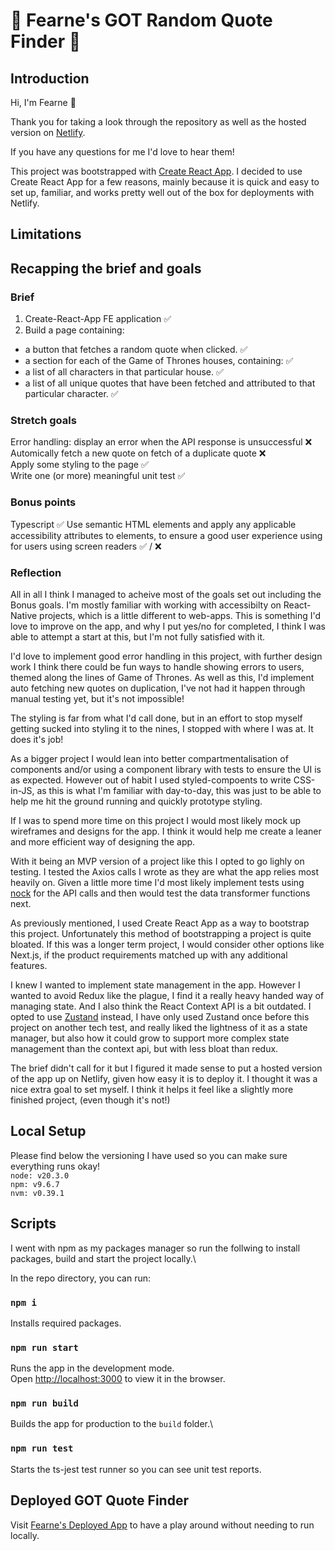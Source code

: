 # 🌿 Fearne's GOT Random Quote Finder 💬

## Introduction
Hi, I'm Fearne 👋 

Thank you for taking a look through the repository as well as the hosted version on [Netlify](https://fy-got-test.netlify.app/).

If you have any questions for me I'd love to hear them!

This project was bootstrapped with [Create React App](https://github.com/facebook/create-react-app). I decided to use Create React App for a few reasons, mainly because it is quick and easy to set up, familiar, and works pretty well out of the box for deployments with Netlify.

## Limitations 


## Recapping the brief and goals
### Brief
1. Create-React-App FE application ✅
2. Build a page containing:
 - a button that fetches a random quote when clicked. ✅
 - a section for each of the Game of Thrones houses, containing: ✅
 - a list of all characters in that particular house. ✅
 - a list of all unique quotes that have been fetched and attributed to that particular character. ✅

### Stretch goals
Error handling: display an error when the API response is unsuccessful ❌\
Automically fetch a new quote on fetch of a duplicate quote ❌\
Apply some styling to the page ✅\
Write one (or more) meaningful unit test ✅

### Bonus points
Typescript ✅
Use semantic HTML elements and apply any applicable accessibility attributes to elements, to ensure a good user experience using for users using screen readers ✅ / ❌

### Reflection
All in all I think I managed to acheive most of the goals set out including the Bonus goals.
I'm mostly familiar with working with accessibilty on React-Native projects, which is a little different to web-apps. This is something I'd love to improve on the app, and why I put yes/no for completed, I think I was able to attempt a start at this, but I'm not fully satisfied with it.

I'd love to implement good error handling in this project, with further design work I think there could be fun ways to handle showing errors to users, themed along the lines of Game of Thrones. As well as this, I'd implement auto fetching new quotes on duplication, I've not had it happen through manual testing yet, but it's not impossible!

The styling is far from what I'd call done, but in an effort to stop myself getting sucked into styling it to the nines, I stopped with where I was at. It does it's job!

As a bigger project I would lean into better compartmentalisation of components and/or using a component library with tests to ensure the UI is as expected. However out of habit I used styled-compoents to write CSS-in-JS, as this is what I'm familiar with day-to-day, this was just to be able to help me hit the ground running and quickly prototype styling.

If I was to spend more time on this project I would most likely mock up wireframes and designs for the app. I think it would help me create a leaner and more efficient way of designing the app.

With it being an MVP version of a project like this I opted to go lighly on testing. I tested the Axios calls I wrote as they are what the app relies most heavily on. Given a little more time I'd most likely implement tests using [nock](https://github.com/nock/nock) for the API calls and then would test the data transformer functions next.

As previously mentioned, I used Create React App as a way to bootstrap this project. Unfortunately this method of bootstrapping a project is quite bloated. If this was a longer term project, I would consider other options like Next.js, if the product requirements matched up with any additional features.

I knew I wanted to implement state management in the app. However I wanted to avoid Redux like the plague, I find it a really heavy handed way of managing state. And I also think the React Context API is a bit outdated. I opted to use [Zustand](https://github.com/pmndrs/zustand) instead, I have only used Zustand once before this project on another tech test, and really liked the lightness of it as a state manager, but also how it could grow to support more complex state management than the context api, but with less bloat than redux.

The brief didn't call for it but I figured it made sense to put a hosted version of the app up on Netlify, given how easy it is to deploy it. I thought it was a nice extra goal to set myself. I think it helps it feel like a slightly more finished project, (even though it's not!)


## Local Setup
Please find below the versioning I have used so you can make sure everything runs okay!\
`node: v20.3.0`\
`npm: v9.6.7`\
`nvm: v0.39.1`


## Scripts
I went with npm as my packages manager so run the follwing to install packages, build and start the project locally.\

In the repo directory, you can run:

### `npm i`

Installs required packages.

### `npm run start`

Runs the app in the development mode.\
Open [http://localhost:3000](http://localhost:3000) to view it in the browser.

### `npm run build`

Builds the app for production to the `build` folder.\

### `npm run test`

Starts the ts-jest test runner so you can see unit test reports.

## Deployed GOT Quote Finder
Visit [Fearne's Deployed App](https://fy-got-test.netlify.app/) to have a play around without needing to run locally.